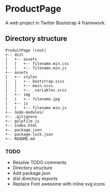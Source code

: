 # ProductPage
A web project in Twitter Bootstrap 4 framework.

## Directory structure
```
ProductPage (root)
+-- dist
|   +-- assets
|   |   +-- filename.min.css
|   |   +-- filename.min.js
+-- assets
|   +-- styles
|   |   +-- bootstrap.scss
|   |   +-- main.scss
|   |   +-- _variables.scss
|   +-- img
|   |   +-- filename.jpg
|   +-- js
|   |   +-- filename.min.js
+-- node-modules/
+-- .gitignore
+-- gulpfile.js
+-- index.html
+-- package.json
+-- package-lock.json
+-- README.md
 ```
### TODO
* Resolve TODO comments
* Directory structure
* Add package.json
* dist directory exports
* Replace Font awesome with inline svg icons